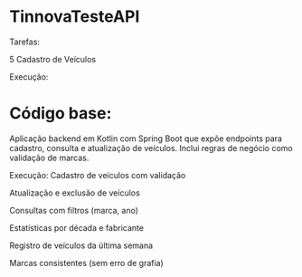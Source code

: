 # TinnovaTesteAPI

Tarefas:

5 Cadastro de Veículos

Execução:

# Código base: 

Aplicação backend em Kotlin com Spring Boot que expõe endpoints para cadastro, consulta e atualização de veículos. Inclui regras de negócio como validação de marcas.

Execução:
Cadastro de veículos com validação

Atualização e exclusão de veículos

Consultas com filtros (marca, ano)

Estatísticas por década e fabricante

Registro de veículos da última semana

Marcas consistentes (sem erro de grafia)
